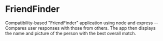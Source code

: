 # FriendFinder
Compatibility-based "FriendFinder" application using node and express -- Compares user responses with those from others. The app then displays the name and picture of the person with the best overall match. 
